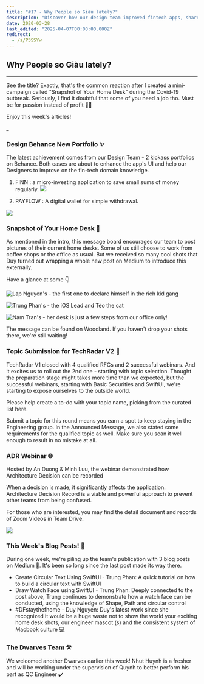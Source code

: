 ```yaml
---
title: "#17 - Why People so Giàu lately?"
description: "Discover how our design team improved fintech apps, shared home desk snapshots, hosted an ADR webinar, and published SwiftUI tutorials in this week's tech update."
date: 2020-03-28
last_edited: "2025-04-07T00:00:00.000Z"
redirect:
  - /s/P3SSYw
---
```


## Why People so Giàu lately?

---

See the title? Exactly, that's the common reaction after I created a mini-campaign called "Snapshot of Your Home Desk" during the Covid-19 outbreak. Seriously, I find it doubtful that some of you need a job tho. Must be for passion instead of profit 🤷‍♂️

Enjoy this week's articles!

\_

### Design Behance New Portfolio ✨

The latest achievement comes from our Design Team - 2 kickass portfolios on Behance. Both cases are about to enhance the app's UI and help our Designers to improve on the fin-tech domain knowledge.

1. FINN : a micro-investing application to save small sums of money regularly.
   ![](assets/notion-image-1744007191551-2phdm.webp)

2. PAYFLOW : A digital wallet for simple withdrawal.

![](assets/notion-image-1744007192104-xp131.webp)

### Snapshot of Your Home Desk 📸

As mentioned in the intro, this message board encourages our team to post pictures of their current home desks. Some of us still choose to work from coffee shops or the office as usual. But we received so many cool shots that Duy turned out wrapping a whole new post on Medium to introduce this externally.

Have a glance at some 👇

![Lap Nguyen's - the first one to declare himself in the rich kid gang](assets/notion-image-1744007192308-h695t.webp)

![Trung Phan's - the iOS Lead and Tèo the cat](assets/notion-image-1744007192965-ks5v7.webp)

![Nam Tran's - her desk is just a few steps from our office only!](assets/notion-image-1744007193285-q36ww.webp)

The message can be found on Woodland. If you haven't drop your shots there, we're still waiting!

### Topic Submission for TechRadar V2 📍

TechRadar V1 closed with 4 qualified RFCs and 2 successful webinars. And it excites us to roll out the 2nd one - starting with topic selection. Thought the preparation stage might takes more time than we expected, but the successful webinars, starting with Basic Securities and SwiftUI, we're starting to expose ourselves to the outside world.

Please help create a to-do with your topic name, picking from the curated list here.

Submit a topic for this round means you earn a spot to keep staying in the Engineering group. In the Announced Message, we also stated some requirements for the qualified topic as well. Make sure you scan it well enough to result in no mistake at all.

### ADR Webinar 🌐

Hosted by An Duong & Minh Luu, the webinar demonstrated how Architecture Decision can be recorded

When a decision is made, it significantly affects the application. Architecture Decision Record is a viable and powerful approach to prevent other teams from being confused.

For those who are interested, you may find the detail document and records of Zoom Videos in Team Drive.

![](assets/notion-image-1744007193809-55k7u.webp)

### This Week's Blog Posts! 📇

During one week, we're piling up the team's publication with 3 blog posts on Medium :clap:. It's been so long since the last post made its way there.

- Create Circular Text Using SwiftUI - Trung Phan: A quick tutorial on how to build a circular text with SwiftUI
- Draw Watch Face using SwiftUI - Trung Phan: Deeply connected to the post above, Trung continues to demonstrate how a watch face can be conducted, using the knowledge of Shape, Path and circular control
- #DFstaythefhome - Duy Nguyen: Duy's latest work since she recognized it would be a huge waste not to show the world your exciting home desk shots, our engineer mascot (s) and the consistent system of Macbook culture 💻

### The Dwarves Team ⚒

We welcomed another Dwarves earlier this week! Nhut Huynh is a fresher and will be working under the supervision of Quynh to better perform his part as QC Engineer ✔️
